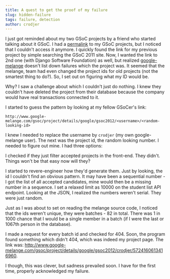 ```yaml
---
title: A quest to get the proof of my failure
slug: hidden-failure
tags: failure, detection
author: crodjer
---
```


I just got reminded about my two GSoC projects by a friend who started talking
about it GSoC. I had a [permalink][old-permalink] to my GSoC projects, but I
noticed that I couldn't access it anymore. I quickly found the link for my
previous project by simple searching the GSoC 2011 site. Now, I wanted the link
to 2nd one (with Django Software Foundation) as well, but realized
[google-melange][] doesn't list down failures which the project was. It seemed
that the melange, team had even changed the project ids for old projects (not
the smartest thing to do?). So, I set out on figuring what my ID would be.

Why?  I saw a challenge about which I couldn't just do nothing. I knew they
couldn't have deleted the project from their database because the company would
have real transactions connected to it.

I started to guess the pattern by looking at my fellow GSoCer's link:

    http://www.google-melange.com/gsoc/project/details/google/gsoc2012/<username>/<random-looking-id>

I knew I needed to replace the username by `crodjer` (my own google-melange
user). The next was the project id, the random looking number. I needed to
figure out mine. I had three options:

I checked if they just filter accepted projects in the front-end. They didn't.
Things won't be that easy now will they?

I started to revere-engineer how they'd generate them. Just by looking, the id I
couldn't find an obvious pattern. It may have been a sequential number - I got
the list of all accepted candidates, mine would then be a missing number in a
sequence. I set a relaxed limit as 10000 on the student list API
endpoint. Looking at the JSON, I realized the numbers weren't serial. They were
just random.

Just as I was about to set on reading the melange source code, I noticed that
the ids weren't unique, they were batches - 82 in total. There was 1 in 1000
chance that I would be a single member in a batch (if I were the last or 1067th
person in the database).

I made a request for every batch id and checked for 404. Soon, the program found
something which didn't 404, which was indeed my project page. The link was:
<http://www.google-melange.com/gsoc/project/details/google/gsoc2012/crodjer/5724160613416960>.

I though, this was clever, but sadness prevailed soon. I have for the first
time, properly acknowledged my failure.


[old-permalink]: http://www.google-melange.com/gsoc/project/google/gsoc2012/crodjer/24002
[google-melange]: http://www.google-melange.com/gsoc/projects/list/google/gsoc2012
